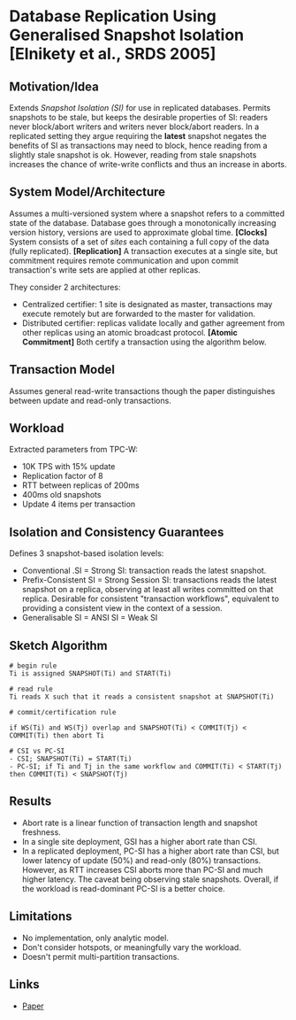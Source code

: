 # Database Replication Using Generalised Snapshot Isolation [Elnikety et al., SRDS 2005]  #

## Motivation/Idea ##
Extends *Snapshot Isolation (SI)* for use in replicated databases.
Permits snapshots to be stale, but keeps the desirable properties of SI: readers never block/abort writers and writers never block/abort readers.
In a replicated setting they argue requiring the **latest** snapshot negates the benefits of SI as transactions may need to block, hence reading from a slightly stale snapshot is ok.
However, reading from stale snapshots increases the chance of write-write conflicts and thus an increase in aborts.

## System Model/Architecture ##
Assumes a multi-versioned system where a snapshot refers to a committed state of the database.
Database goes through a monotonically increasing version history, versions are used to approximate global time. **[Clocks]**
System consists of a set of *sites* each containing a full copy of the data (fully replicated).  **[Replication]**
A transaction executes at a single site, but commitment requires remote communication and upon commit transaction's write sets are applied at other replicas.

They consider 2 architectures:
* Centralized certifier: 1 site is designated as master, transactions may execute remotely but are forwarded to the master for validation.
* Distributed certifier: replicas validate locally and gather agreement from other replicas using an atomic broadcast protocol. **[Atomic Commitment]**
Both certify a transaction using the algorithm below.

## Transaction Model ##

Assumes general read-write transactions though the paper distinguishes between update and read-only transactions.

## Workload ##

Extracted parameters from TPC-W:
* 10K TPS with 15% update
* Replication factor of 8
* RTT between replicas of 200ms
* 400ms old snapshots
* Update 4 items per transaction

## Isolation and Consistency Guarantees ##
Defines 3 snapshot-based isolation levels:
* Conventional .SI = Strong SI: transaction reads the latest snapshot.
* Prefix-Consistent SI = Strong Session SI: transactions reads the latest snapshot on a replica, observing at least all writes committed on that replica. Desirable for consistent "transaction workflows", equivalent to providing a consistent view in the context of a session.
* Generalisable SI = ANSI SI = Weak SI

## Sketch Algorithm ##

```
# begin rule
Ti is assigned SNAPSHOT(Ti) and START(Ti)

# read rule
Ti reads X such that it reads a consistent snapshot at SNAPSHOT(Ti)

# commit/certification rule

if WS(Ti) and WS(Tj) overlap and SNAPSHOT(Ti) < COMMIT(Tj) < COMMIT(Ti) then abort Ti

# CSI vs PC-SI
- CSI; SNAPSHOT(Ti) = START(Ti)
- PC-SI; if Ti and Tj in the same workflow and COMMIT(Ti) < START(Tj) then COMMIT(Ti) < SNAPSHOT(Tj)

```

## Results ##
* Abort rate is a linear function of transaction length and snapshot freshness.
* In a single site deployment, GSI has a higher abort rate than CSI.
* In a replicated deployment, PC-SI has a higher abort rate than CSI, but lower latency of update (50%) and read-only (80%) transactions. However, as RTT increases CSI aborts more than PC-SI and much higher latency. The caveat being observing stale snapshots. Overall, if the workload is read-dominant PC-SI is a better choice.


## Limitations ##
* No implementation, only analytic model.
* Don't consider hotspots, or meaningfully vary the workload.
* Doesn't permit multi-partition transactions.

## Links ##
- [Paper](https://citeseerx.ist.psu.edu/viewdoc/download?doi=10.1.1.84.4364&rep=rep1&type=pdf)
